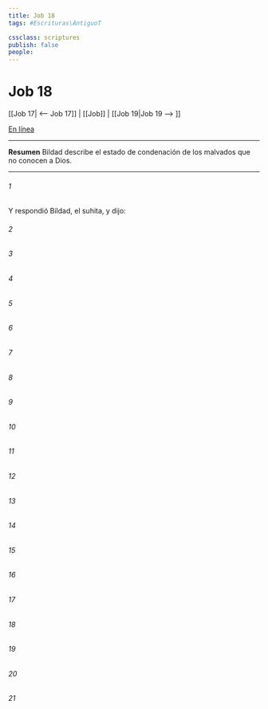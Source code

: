 ```yaml
---
title: Job 18
tags: #Escrituras\AntiguoT

cssclass: scriptures
publish: false
people:
---
```


# Job 18
[[Job 17| <-- Job 17]] | [[Job]] | [[Job 19|Job 19 --> ]]

[En línea](https://churchofjesuschrist.org/study/scriptures/ot/job/18?lang=spa)

---
__Resumen__
Bildad describe el estado de condenación de los malvados que no conocen a Dios.

---
###### 1 
Y respondió Bildad, el suhita, y dijo:

###### 2 


###### 3 


###### 4 


###### 5 


###### 6 


###### 7 


###### 8 


###### 9 


###### 10 


###### 11 


###### 12 


###### 13 


###### 14 


###### 15 


###### 16 


###### 17 


###### 18 


###### 19 


###### 20 


###### 21 


